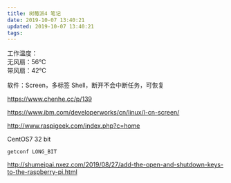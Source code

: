```yaml
---
title: 树莓派4 笔记
date: 2019-10-07 13:40:21
updated: 2019-10-07 13:40:21
tags:
---
```


工作温度：  
无风扇：56℃  
带风扇：42℃


软件：Screen，多标签 Shell，断开不会中断任务，可恢复

https://www.chenhe.cc/p/139

https://www.ibm.com/developerworks/cn/linux/l-cn-screen/


http://www.raspigeek.com/index.php?c=home


CentOS7 32 bit

`getconf LONG_BIT`

http://shumeipai.nxez.com/2019/08/27/add-the-open-and-shutdown-keys-to-the-raspberry-pi.html